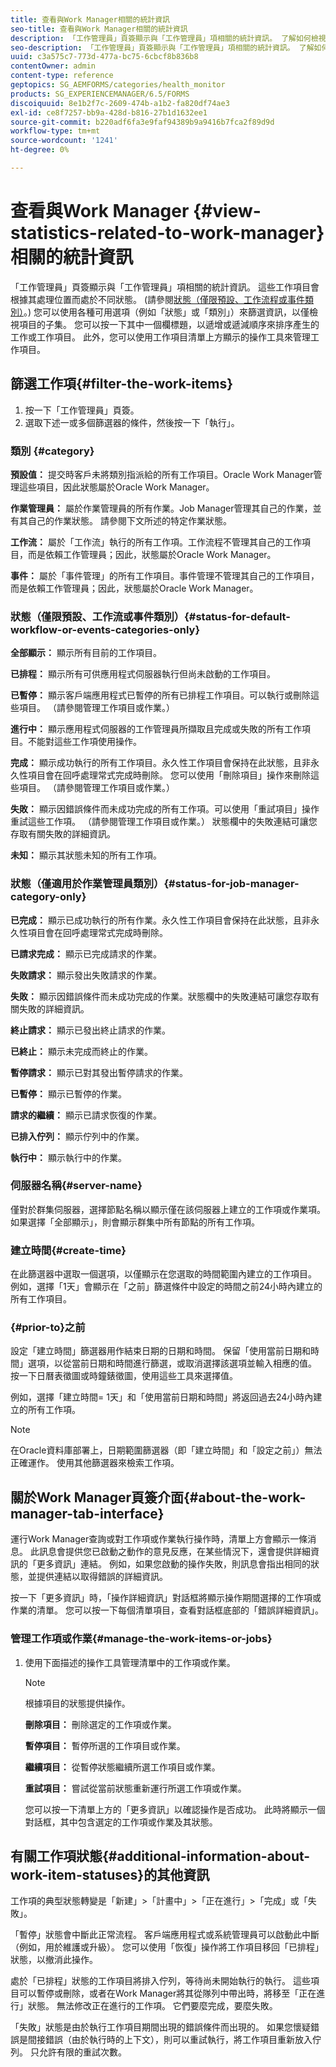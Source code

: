 ```yaml
---
title: 查看與Work Manager相關的統計資訊
seo-title: 查看與Work Manager相關的統計資訊
description: 「工作管理員」頁簽顯示與「工作管理員」項相關的統計資訊。 了解如何檢視和篩選工作項目。
seo-description: 「工作管理員」頁簽顯示與「工作管理員」項相關的統計資訊。 了解如何檢視和篩選工作項目。
uuid: c3a575c7-773d-477a-bc75-6cbcf8b836b8
contentOwner: admin
content-type: reference
geptopics: SG_AEMFORMS/categories/health_monitor
products: SG_EXPERIENCEMANAGER/6.5/FORMS
discoiquuid: 8e1b2f7c-2609-474b-a1b2-fa820df74ae3
exl-id: ce8f7257-bb9a-428d-b816-27b1d1632ee1
source-git-commit: b220adf6fa3e9faf94389b9a9416b7fca2f89d9d
workflow-type: tm+mt
source-wordcount: '1241'
ht-degree: 0%

---
```


# 查看與Work Manager {#view-statistics-related-to-work-manager}相關的統計資訊

「工作管理員」頁簽顯示與「工作管理員」項相關的統計資訊。 這些工作項目會根據其處理位置而處於不同狀態。 (請參閱[狀態（僅限預設、工作流程或事件類別）](view-statistics-related-manager.md#status-for-default-workflow-or-events-categories-only)。) 您可以使用各種可用選項（例如「狀態」或「類別」）來篩選資訊，以僅檢視項目的子集。 您可以按一下其中一個欄標題，以遞增或遞減順序來排序產生的工作或工作項目。 此外，您可以使用工作項目清單上方顯示的操作工具來管理工作項目。

## 篩選工作項{#filter-the-work-items}

1. 按一下「工作管理員」頁簽。
1. 選取下述一或多個篩選器的條件，然後按一下「執行」。

### 類別 {#category}

**預設值：** 提交時客戶未將類別指派給的所有工作項目。Oracle Work Manager管理這些項目，因此狀態屬於Oracle Work Manager。

**作業管理員：** 屬於作業管理員的所有作業。Job Manager管理其自己的作業，並有其自己的作業狀態。 請參閱下文所述的特定作業狀態。

**工作流：** 屬於「工作流」執行的所有工作項。工作流程不管理其自己的工作項目，而是依賴工作管理員；因此，狀態屬於Oracle Work Manager。

**事件：** 屬於「事件管理」的所有工作項目。事件管理不管理其自己的工作項目，而是依賴工作管理員；因此，狀態屬於Oracle Work Manager。

### 狀態（僅限預設、工作流或事件類別）{#status-for-default-workflow-or-events-categories-only}

**全部顯示：** 顯示所有目前的工作項目。

**已排程：** 顯示所有可供應用程式伺服器執行但尚未啟動的工作項目。

**已暫停：** 顯示客戶端應用程式已暫停的所有已排程工作項目。可以執行或刪除這些項目。 （請參閱管理工作項目或作業。）

**進行中：** 顯示應用程式伺服器的工作管理員所擷取且完成或失敗的所有工作項目。不能對這些工作項使用操作。

**完成：** 顯示成功執行的所有工作項目。永久性工作項目會保持在此狀態，且非永久性項目會在回呼處理常式完成時刪除。 您可以使用「刪除項目」操作來刪除這些項目。 （請參閱管理工作項目或作業。）

**失敗：** 顯示因錯誤條件而未成功完成的所有工作項。可以使用「重試項目」操作重試這些工作項。 （請參閱管理工作項目或作業。） 狀態欄中的失敗連結可讓您存取有關失敗的詳細資訊。

**未知：** 顯示其狀態未知的所有工作項。

### 狀態（僅適用於作業管理員類別）{#status-for-job-manager-category-only}

**已完成：** 顯示已成功執行的所有作業。永久性工作項目會保持在此狀態，且非永久性項目會在回呼處理常式完成時刪除。

**已請求完成：** 顯示已完成請求的作業。

**失敗請求：** 顯示發出失敗請求的作業。

**失敗：** 顯示因錯誤條件而未成功完成的作業。狀態欄中的失敗連結可讓您存取有關失敗的詳細資訊。

**終止請求：** 顯示已發出終止請求的作業。

**已終止：** 顯示未完成而終止的作業。

**暫停請求：** 顯示已對其發出暫停請求的作業。

**已暫停：** 顯示已暫停的作業。

**請求的繼續：** 顯示已請求恢復的作業。

**已排入佇列：** 顯示佇列中的作業。

**執行中：** 顯示執行中的作業。

### 伺服器名稱{#server-name}

僅對於群集伺服器，選擇節點名稱以顯示僅在該伺服器上建立的工作項或作業項。 如果選擇「全部顯示」，則會顯示群集中所有節點的所有工作項。

### 建立時間{#create-time}

在此篩選器中選取一個選項，以僅顯示在您選取的時間範圍內建立的工作項目。 例如，選擇「1天」會顯示在「之前」篩選條件中設定的時間之前24小時內建立的所有工作項目。

### {#prior-to}之前

設定「建立時間」篩選器用作結束日期的日期和時間。 保留「使用當前日期和時間」選項，以從當前日期和時間進行篩選，或取消選擇該選項並輸入相應的值。 按一下日曆表徵圖或時鐘錶徵圖，使用這些工具來選擇值。

例如，選擇「建立時間= 1天」和「使用當前日期和時間」將返回過去24小時內建立的所有工作項。

>[!NOTE]
>
>在Oracle資料庫部署上，日期範圍篩選器（即「建立時間」和「設定之前」）無法正確運作。 使用其他篩選器來檢索工作項。

## 關於Work Manager頁簽介面{#about-the-work-manager-tab-interface}

運行Work Manager查詢或對工作項或作業執行操作時，清單上方會顯示一條消息。 此訊息會提供您已啟動之動作的意見反應，在某些情況下，還會提供詳細資訊的「更多資訊」連結。 例如，如果您啟動的操作失敗，則訊息會指出相同的狀態，並提供連結以取得錯誤的詳細資訊。

按一下「更多資訊」時，「操作詳細資訊」對話框將顯示操作期間選擇的工作項或作業的清單。 您可以按一下每個清單項目，查看對話框底部的「錯誤詳細資訊」。

### 管理工作項或作業{#manage-the-work-items-or-jobs}

1. 使用下面描述的操作工具管理清單中的工作項或作業。

   >[!NOTE]
   >
   >根據項目的狀態提供操作。

   **刪除項目：** 刪除選定的工作項或作業。

   **暫停項目：** 暫停所選的工作項目或作業。

   **繼續項目：** 從暫停狀態繼續所選工作項目或作業。

   **重試項目：** 嘗試從當前狀態重新運行所選工作項或作業。

   您可以按一下清單上方的「更多資訊」以確認操作是否成功。 此時將顯示一個對話框，其中包含選定的工作項或作業及其狀態。

## 有關工作項狀態{#additional-information-about-work-item-statuses}的其他資訊

工作項的典型狀態轉變是「新建」>「計畫中」>「正在進行」>「完成」或「失敗」。

「暫停」狀態會中斷此正常流程。 客戶端應用程式或系統管理員可以啟動此中斷（例如，用於維護或升級）。 您可以使用「恢復」操作將工作項目移回「已排程」狀態，以撤消此操作。

處於「已排程」狀態的工作項目將排入佇列，等待尚未開始執行的執行。 這些項目可以暫停或刪除，或者在Work Manager將其從隊列中帶出時，將移至「正在進行」狀態。 無法修改正在進行的工作項。 它們要麼完成，要麼失敗。

「失敗」狀態是由於執行工作項目期間出現的錯誤條件而出現的。 如果您懷疑錯誤是間接錯誤（由於執行時的上下文），則可以重試執行，將工作項目重新放入佇列。 只允許有限的重試次數。
